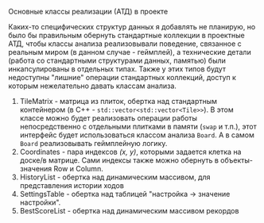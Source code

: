 Основные классы реализации (АТД) в проекте

Каких-то специфических структур данных я добавлять не планирую, но было бы правильным обернуть стандартные коллекции в проектные АТД, чтобы классы анализа реализовывали поведение, связанное с реальным миром (в данном случае - геймплей), а технические детали (работа со стандартными структурами данных, памятью) были инкапсулированы в отдельных типах. Также у этих типов будут недоступны "лишние" операции стандартных коллекций, доступ к которым нежелательно давать классам анализа.

1. TileMatrix - матрица из плиток, обертка над стандартным контейнером (в C++ - ```std::vector<std::vector<Tile>>```). В этом классе можно будет реализовать операции работы непосредственно с отдельными плитками в памяти (```swap``` и т.п.), этот интерфейс будет использоваться классом анализа ```Board```. А в самом ```Board``` реализовывать геймплейную логику.
1. Coordinates - пара индексов _(x, y)_, которыми задается клетка на доске/в матрице. Сами индексы также можно обернуть в объекты-значения Row и Column.
1. HistoryList - обертка над динамическим массивом, для представления истории ходов
1. SettingsTable - обертка над таблицей "настройка -> значение настройки".
1. BestScoreList - обертка над динамическим массивом рекордов